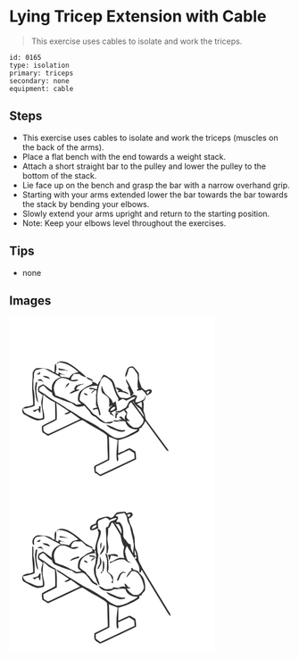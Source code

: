 # Lying Tricep Extension with Cable
> This exercise uses cables to isolate and work the triceps.

``` 
id: 0165 
type: isolation 
primary: triceps 
secondary: none 
equipment: cable 
``` 

## Steps

 - This exercise uses cables to isolate and work the triceps (muscles on the back of the arms).
 - Place a flat bench with the end towards a weight stack.
 - Attach a short straight bar to the pulley and lower the pulley to the bottom of the stack.
 - Lie face up on the bench and grasp the bar with a narrow overhand grip.
 - Starting with your arms extended lower the bar towards the bar towards the stack by bending your elbows.
 - Slowly extend your arms upright and return to the starting position.
 - Note: Keep your elbows level throughout the exercises.

## Tips

 - none

## Images

<svg width="368" height="300" viewBox="0 0 276 225" xmlns="http://www.w3.org/2000/svg">
  <g fill="#FFF">
    <path d="M0 0h276v225H0V0m63.64 62.37c.25.05.75.14 1.01.18.77-1.06 1.77-2.32 3.28-1.66 9.62 1.09 18.32 6.42 25.07 13.16-2.85.64-5.86 1.1-8.42 2.57-1.61 1.58-2.96 3.41-4.36 5.17-3.44-1.18-7.06-1.53-10.67-1.43-.49-.67-1.48-1.99-1.97-2.66 2.18-2.09 5.15.1 7.65.27-3.09-1.03-6.14-2.17-9.02-3.69-.1.65-.29 1.95-.38 2.6-.91-.42-2.73-1.24-3.64-1.66 1.18-4.28 1.55-8.8.19-13.09-2.18 3.56-1.41 7.79-1.51 11.74-.52-.02-1.57-.07-2.1-.09-2.74-3.38-7.35-4.05-11.37-4.87-4.07-.24-8.37-1.25-12.3.29-2.08 2-4.19 4.68-3.88 7.76.41 5.02-.68 10-.38 15.03-.68 8.67 1.51 17.23 1.01 25.91-2.82 1.3-5.83 2.04-8.92 2.34-2.76.39-6.41 2.48-5.55 5.78-.01 1.97.83 3.96 2.71 4.8 5.22 2.8 10.34 5.97 16.06 7.65 3.48.92 6.99-.18 10.32-1.17 2.02-6.5-2.31-12.67-1.86-19.17.33-4.71.49-9.43 1.18-14.1 4.62 4.28 9.55 8.24 15.53 10.48.27 7.5.52 15.01.35 22.52-5.81 3.14-12.02 5.64-17.61 9.15-1.02 2.59.04 5.75.33 8.5 2.49 1.66 5 3.28 7.54 4.85 13.48-6.36 27.03-12.58 40.45-19.05 1.79-.77 3.51-1.81 5.46-2.1 3.38 1.34 6.16 3.78 9.31 5.57 4.63 3.1 9.93 5.07 14.46 8.35 3.16 2.25 6.94 3.68 9.56 6.64.75 4.28.47 8.68.64 13.01-.09 6.36.79 12.68.52 19.03-5.62 2.94-11.46 5.46-16.98 8.56-2.28 1.11-1.12 3.78-1.09 5.71.45 2.2-.07 5.78 4.15 4.55l-3.11 1.57c.59-.18 1.78-.55 2.37-.74 1.95 1.21 4.05 4.05 6.51 2.3 15.39-7.32 30.9-14.4 46.22-21.87-.02-3.52-.24-7.05-1.05-10.49-2.5-1.41-4.78-3.31-7.48-4.32-2.97.43-5.41 2.4-8 3.78-2.61.8-5.1 1.91-7.58 3.04.35-5.93.09-11.88.26-17.82 9.26-1.89 17.74-6.13 25.91-10.73 1.94-.97 2.36-3.1 2.57-5.06 1.23-.43 2.47-.85 3.72-1.25-.26-.11-.79-.34-1.05-.45 2.22-2.3 3.84-5.09 4.95-8.08 8.65 12.19 17.77 24.03 26.52 36.15 1.33 1.79 2.59 3.89 4.97 4.36-1.31-3.23-3.57-5.92-5.62-8.69-7.97-10.73-15.88-21.49-23.85-32.22-2.46-2.99-1.99-7.12-3.41-10.57-2.4-4.99.91-10.59-1.57-15.56 3.03-1.51 3.4-4.63 3.11-7.68-.91 1.78-.51 4.64-2.69 5.5-3.36 1.54-6.71 4.03-10.61 3.34l.2-2.95c.93-1.75 1.99-3.56 1.79-5.64-1.46-.67-3.02-1.07-4.55-1.53-2.7 2.65-6.06 4.13-9.69 5.02-3.46-.94-8.33.63-10.08-3.42-5.37-6.69-3.67-16.76-10.21-22.71-3.47-1.83-6.35-4.85-10.23-5.82-1.09 1.44-2.23 2.87-2.87 4.58-1.25 3.3-4.11 5.7-5.02 9.17-1.79-2.44-4.67-3.48-7.45-4.33.11-.63.32-1.9.43-2.53-2.59-1.27-5.14-2.62-7.79-3.76.15 3.39 4.2 3.64 6.54 5.01.43 1.31.86 2.61 1.29 3.92-1.5 1.01-3.08 1.93-4.81 2.48-4.09 1.24-7.16 4.39-10.59 6.76-3.89 2.84-4.1 8.07-4.27 12.45.02 2.72 2.93 3.92 4.58 5.58-2.35.33-4.7.71-7.04 1.08-.41-.39-1.21-1.17-1.61-1.56-5.65-2.02-10.7-5.38-16.25-7.58-3.52-.71-6.73-2.29-10.04-3.62-.66-3.36-2.31-6.56-2.11-10.05.69-4.49 2.6-9.18 6.67-11.62 3.75-2.88 8.65-1.03 12.62.36 3.96 3.54 9.7 3.59 14.14.94-3.23-1.6-6.78.39-10.18.06.07-.87.22-2.61.29-3.48 1.15-1.59 2.32-3.16 3.49-4.73 2.51-.02 5.01.01 7.52.09 2.45 2.61 6.02 3.44 9.26 4.63-2.45-3.37-5.71-6.03-9.06-8.45a77.12 77.12 0 0 0-16.55-11.54c-4.53-1.36-10.94-3.37-14.28 1.25m94.73 7.79c-1.08 3.29-3.09 6.9-2.34 10.29 3.06-2.62 3.07-7.38 4.56-10.97 1.02-1.97 3.56-1.33 5.34-1.23 2.27 1.97 3.55 4.89 5.55 7.16 3.25 6.57-.94 14.29 1.81 20.93-.81.67-1.61 1.34-2.41 2.02 2.47.56 4.94-.01 7.32-.73 2.85 2.07 4.98 4.88 6.7 7.93 2.56-1.68 7.23-2.92 6.63-6.76-2.06-3.51-5.78-1.23-8.46.06-1.89-1.21-3.53-2.75-5.31-4.11-1.03-4.3-3.64-8.24-3.5-12.77-.21-2.66.64-5.75-1.18-8.01-2.06-2.58-4.16-5.16-6.54-7.45-3.07-.28-6.94.36-8.17 3.64m-92.32-1.49c.1.6.31 1.8.42 2.41 4.07.91 8.56-.48 12.36 1.39-.17-1.17-1.63-.96-2.46-1.31-3.36-1.17-6.94-1.4-10.32-2.49m90.72 14.56c-.34 3.27 2.14 6.87 3.73 9.97l-1.3.76c.94 2.75 2.35 5.33 3.12 8.13.43 1.27-.38 3.08.69 4.04 2.4.17 2.89-2.71 4.14-4.2-3.32-6.28-6.1-13.07-10.38-18.7M75.2 97.07c.17-.75.52-2.26.69-3.02 1.91-1.51 4.64-2.79 4.42-5.68-3.41 1.62-5.18 5.01-5.11 8.7m14.93-4.6c.11-.59.34-1.76.46-2.35-1.18 2.05-2.42 4.06-3.56 6.13.2.25.6.74.8.98l-.04.89c-2.39 1.27-4.81 2.52-6.9 4.28 2.74.71 4.92-1.27 7.33-2.14 2.08-.89 4.55-1.1 6.18-2.83-1.66.07-3.19-.12-4.61-.57 1.01-4.1 5.98-6.13 9.92-6.65-.01-.21-.02-.64-.03-.85-3.24.88-6.94.65-9.55 3.11m52.61 1.61c1.01 2.01 2.7 3.45 4.61 4.56-.81.85-1.62 1.7-2.43 2.56 5.45-1.98 10.65.81 15.62 2.73-1.55-2.97-4.74-3.89-7.77-4.53-1.92-3.65-6.46-4.28-10.03-5.32z"/>
    <path d="M36.11 70.96c4.4-.78 9.18-3.26 13.46-.67 6.43 3.65 12.98 7.09 19.59 10.42-4.1 1.62-8.19 3.97-10.41 7.94-2.01 2.93-1.68 6.61-1.68 9.98-4.07-2.64-7.49-6.17-11.77-8.5-2.06 1.32-4.84 1.76-6.28 3.87-.55 1.95-.66 4.09-.27 6.08 1.98 1.69 4.21 3.06 6.15 4.81-.7 4.01-2.57 7.97-1.84 12.12.7 6.17 2.46 12.24 1.77 18.5-4.29 1.97-8.82.55-12.85-1.29-3.64-1.79-7.71-2.77-10.92-5.33-1.89-1.3-2.17-3.74-2.92-5.73 5.45-.85 10.97-1.72 15.99-4.15-.41-7.66.28-15.57-1.92-23.01.45-5.07-.61-10.31.92-15.25-.23-3.48-.24-7.61 2.98-9.79m4.9 2.49c-1.24 1.87-3.21 2.73-5.29 3.28 1.5.11 2.99.24 4.49.39 1.05-1.03 1.81-2.29.8-3.67m3.61 5.68c2.85 2.34 6.69 2.69 10.01 4.07-1.51-3.9-6.4-4.39-10.01-4.07m-4.96 4.56c-.42.42-1.26 1.26-1.68 1.69 1.93.19 3.87.29 5.8.42.95 1.07 1.92 2.11 2.91 3.14-1.13-1.81-2.35-3.56-3.55-5.32-1.16.02-2.32.04-3.48.07m-4.09 3.87c-.54 3.78-1.62 7.6-.85 11.43.5 5.56.88 11.42 4.11 16.21-.43-4.81-2.21-9.4-2.35-14.24-.67-4.55.43-9.05.99-13.54-.48.04-1.42.1-1.9.14m4.3 32.29l.04 3.02c-2.88 1-5.77 1.96-8.72 2.69.98.67 1.95 1.34 2.93 2.02 1.29-1.05 2.53-2.15 3.77-3.25 1.29.95 1.89 2.48 2.56 3.87.28.08.84.23 1.12.31.15-2.92.22-5.84.5-8.75l-2.2.09z"/>
    <path d="M122.75 84.93c1.61-1.61 2.84-4.34 5.27-4.63 4.09 1.23 7.69 4.13 9.89 7.8 2.67 7.11 4.32 14.83 8.79 21.13-.19 1.35-.39 2.71-.58 4.06 1.63-1 3.21-2.12 4.95-2.94 2.28-.87 4.23.83 6.03 1.96 4.2-1.6 7.8-4.83 12.41-5.19-1.14 3.53-4.92 4.12-7.7 5.74-2.53 2.32-2.88 6.16-5.27 8.57-2.88 1.63-5.66 3.48-8.72 4.76-2.04.29-4.12.14-6.16.46 3.83 3.51 9.01 1.1 12.55-1.51.71 1.8 1.91 3.29 3.37 4.55-2.05 2.55-3.79 5.88-1.47 8.95-1.92-1.75-3.87-3.47-5.79-5.21-1.02.25-2.03.52-3.04.8 1.39 1.14 2.76 2.31 4.11 3.49-1.76-.06-3.51-.18-5.26-.36 1.26.62 2.51 1.27 3.74 1.96-3.47-.25-6.94-1.14-10.43-.65 4.86 4.37 11.25-.75 16.73 1.9 1.44 7.46 9.64 11.02 16.59 10.05-3.02 3.41-7.44 4.88-11.33 7-5.26 2.96-11.25 5.33-17.37 5-8.38-2.21-13.81-9.69-21.61-13.07-9.88-7.66-21.94-11.71-32.16-18.87-4.1-3.06-8.74-5.2-13.06-7.89-8.76-6.37-18.77-10.84-27.3-17.54-3.03-2.44-6.41-4.39-9.77-6.31.01-1.26.08-2.51.2-3.76 1.42-1.21 2.95-2.32 4.6-3.18 1.57-.08 2.53 1.54 3.6 2.46 2.55 2.98 5.53 5.64 9.09 7.35l-.08 2.17c1.29 1.49 2.51 3.24 4.47 3.91 7.03 2.84 14.13 5.56 21.44 7.61 2.55 1.25 4.28 3.83 7.06 4.74 3.48.87 7.02-.25 10.37-1.14 2.53 3.44 6.12 6.02 8.11 9.86 1.3 2.68 3.96 4.24 6.73 5.04 3.87 3.52 7.71 7.77 13.16 8.57 3.78.47 8.73 1.17 11.07-2.67-3.61.62-7.19 1.37-10.83 1.72-4.51-2.68-8.63-5.86-12.49-9.39-3.65-1.54-6.11-4.58-8.28-7.76-3.66-3.42-6.39-7.82-10.91-10.24l-.24-.19c-1.15-1.13-3.19-2.09-2.81-4.03.38-5.22 2.32-10.84 6.94-13.77 5.14-2.95 11.06-4.56 17.02-3.85-.32 1.6-.61 3.2-.88 4.8-3.25-1.42-6.87-2.5-10.44-1.94 1.08 2.81 5.26 1.43 7.58 2.29-1.78 1.69-4.2 2.94-5.02 5.42 2.05-1.29 3.97-2.8 5.55-4.64.51.03 1.52.1 2.03.14-.04 1.75-.05 3.5-.06 5.26l-2.38.24c.47.09 1.42.26 1.89.34-.14 4.55.1 9.11-.28 13.66.6 1.11 1.2 2.23 1.79 3.35-1.89.44-3.76.95-5.63 1.47-.03.49-.1 1.48-.13 1.97 2-.5 3.99-1.1 6.04-1.33 1.78 2.29 1.69 5.6 2.46 8.36.43-.05 1.29-.17 1.72-.22-.31-5.1-2.49-9.75-3.84-14.6-.94-6.68-.86-13.54.64-20.14.33-4.18 2.67-7.79 3.33-11.89m1.08 7.05c-.13 3.38-.45 6.99 1.19 10.09 2.98 2.11 6.27 3.87 8.55 6.84 1.03 3.95 1.13 8.03.24 12.03 1.28-.69 3.83-2.06 5.11-2.75-2.72 2.52-6.24 5-5.59 9.17.62.23 1.87.68 2.49.91-.21.52-.63 1.57-.83 2.1 2.44.7 4.52 2.13 6.44 3.74-1.43-2.01-2.98-3.94-4.42-5.94 2.52-1.24 5.06-2.5 7.78-3.27-.22-3.97-1.6-7.77-1.64-11.75-1.33.8-2.64 1.63-3.93 2.48-1.23-7.41-9.88-9.8-12.46-16.46-.91-2.42-1.73-4.89-2.93-7.19m-23.29 9.79c-.24 3.04 2.79 2.87 4.9 3.23-.82-2.08-3.08-2.49-4.9-3.23m42.38 26.65c-.23 2.36-.45 4.72-.66 7.08l1.95.05c.05-.93.14-2.8.18-3.74l2.29-2.13c-.94-.32-2.82-.94-3.76-1.26m-12.67 16.15c2.97 4.25 8.17 5.61 12.68 7.58 3.82 1.82 8.14 2.63 12.25 1.23.13-.41.4-1.23.53-1.64-3.95.34-8.02.11-11.67-1.56-4.52-2.05-8.92-4.47-13.79-5.61zM184.14 100.89c1.08-1.58 3.09-1.43 4.78-1.57-.93 1.56-1.96 3.06-3 4.54-.63-.97-1.23-1.96-1.78-2.97z"/>
    <path d="M165.94 113.54c.25-.09.74-.26.98-.35 1.13 4.84 5.72 7.44 9.28 10.32 1.63 3.57 4.61 6.63 4.85 10.72-5.12-6.83-10.3-13.63-15.11-20.69zM160.65 117.72c.98-1.16 1.96-2.31 2.95-3.45 5.62 7.53 11.49 14.91 16.68 22.74 1.14 4.76-2.9 8.61-6.48 11.07-2.13.84-4.52.28-6.76.36-3.92-2.17-6.98-5.33-9.47-9.01 1.12.08 3.35.24 4.47.33-1.52-1.45-3.48-2.63-4.24-4.68-.63-1.82.11-3.63.51-5.39.97-2.1-1.41-3.48-2.34-5.04 1.36-1.19 2.7-2.4 4.06-3.59.06.46.17 1.37.23 1.82.1-1.72.25-3.44.39-5.16zM171.52 116.88c2.06-.98 4.1-2.01 6.13-3.07.62 2.66.66 5.38.31 8.07-2.11-1.72-4.3-3.33-6.44-5zM63.14 115.27c5.49 4.25 11.67 7.51 17.22 11.69-2.17 1.08-4.43 2.04-6.37 3.52 3.12 1.24 5.97-1.44 8.82-2.4 4.06 3.05 8.2 6 12.33 8.96-13.63 6.53-27.36 12.85-41 19.35-2.85 1.64-5.57-1.16-7.72-2.78-.91-1.87-.62-4.09-.95-6.1 5.85-3.63 12.54-5.8 18.19-9.71.42-7.51-.02-15.04-.52-22.53zM135.68 126.27c.44-3.29 3.19-5.3 6.33-5.69 1.33 3.74-3.73 4.79-6.33 5.69zM133.81 160.75c3.84 1.65 7.83 2.93 11.75 4.38-.69 9.58-2.79 19.36-.62 28.88 3-2.01 1.11-5.61.75-8.42 5.04-2.58 10.24-4.84 15.39-7.18 2.2 1.33 4.48 2.56 6.49 4.17.86 2.36.58 4.97.8 7.44-15.4 7.21-30.74 14.59-46.2 21.67-2.03-1.45-4.01-2.98-6.03-4.43 0-2.06.03-4.12.08-6.17 6.15-2.83 12.14-5.99 18.15-9.11.33-10.41-.33-20.82-.56-31.23z"/>
  </g>
  <g fill="#333">
    <path d="M63.64 62.37c3.34-4.62 9.75-2.61 14.28-1.25a77.12 77.12 0 0 1 16.55 11.54c3.35 2.42 6.61 5.08 9.06 8.45-3.24-1.19-6.81-2.02-9.26-4.63-2.51-.08-5.01-.11-7.52-.09-1.17 1.57-2.34 3.14-3.49 4.73-.07.87-.22 2.61-.29 3.48 3.4.33 6.95-1.66 10.18-.06-4.44 2.65-10.18 2.6-14.14-.94-3.97-1.39-8.87-3.24-12.62-.36-4.07 2.44-5.98 7.13-6.67 11.62-.2 3.49 1.45 6.69 2.11 10.05 3.31 1.33 6.52 2.91 10.04 3.62 5.55 2.2 10.6 5.56 16.25 7.58.4.39 1.2 1.17 1.61 1.56 2.34-.37 4.69-.75 7.04-1.08-1.65-1.66-4.56-2.86-4.58-5.58.17-4.38.38-9.61 4.27-12.45 3.43-2.37 6.5-5.52 10.59-6.76 1.73-.55 3.31-1.47 4.81-2.48-.43-1.31-.86-2.61-1.29-3.92-2.34-1.37-6.39-1.62-6.54-5.01 2.65 1.14 5.2 2.49 7.79 3.76-.11.63-.32 1.9-.43 2.53 2.78.85 5.66 1.89 7.45 4.33.91-3.47 3.77-5.87 5.02-9.17.64-1.71 1.78-3.14 2.87-4.58 3.88.97 6.76 3.99 10.23 5.82 6.54 5.95 4.84 16.02 10.21 22.71 1.75 4.05 6.62 2.48 10.08 3.42 3.63-.89 6.99-2.37 9.69-5.02 1.53.46 3.09.86 4.55 1.53.2 2.08-.86 3.89-1.79 5.64l-.2 2.95c3.9.69 7.25-1.8 10.61-3.34 2.18-.86 1.78-3.72 2.69-5.5.29 3.05-.08 6.17-3.11 7.68 2.48 4.97-.83 10.57 1.57 15.56 1.42 3.45.95 7.58 3.41 10.57 7.97 10.73 15.88 21.49 23.85 32.22 2.05 2.77 4.31 5.46 5.62 8.69-2.38-.47-3.64-2.57-4.97-4.36-8.75-12.12-17.87-23.96-26.52-36.15-1.11 2.99-2.73 5.78-4.95 8.08.26.11.79.34 1.05.45-1.25.4-2.49.82-3.72 1.25-.21 1.96-.63 4.09-2.57 5.06-8.17 4.6-16.65 8.84-25.91 10.73-.17 5.94.09 11.89-.26 17.82 2.48-1.13 4.97-2.24 7.58-3.04 2.59-1.38 5.03-3.35 8-3.78 2.7 1.01 4.98 2.91 7.48 4.32.81 3.44 1.03 6.97 1.05 10.49-15.32 7.47-30.83 14.55-46.22 21.87-2.46 1.75-4.56-1.09-6.51-2.3-.59.19-1.78.56-2.37.74l3.11-1.57c-4.22 1.23-3.7-2.35-4.15-4.55-.03-1.93-1.19-4.6 1.09-5.71 5.52-3.1 11.36-5.62 16.98-8.56.27-6.35-.61-12.67-.52-19.03-.17-4.33.11-8.73-.64-13.01-2.62-2.96-6.4-4.39-9.56-6.64-4.53-3.28-9.83-5.25-14.46-8.35-3.15-1.79-5.93-4.23-9.31-5.57-1.95.29-3.67 1.33-5.46 2.1-13.42 6.47-26.97 12.69-40.45 19.05-2.54-1.57-5.05-3.19-7.54-4.85-.29-2.75-1.35-5.91-.33-8.5 5.59-3.51 11.8-6.01 17.61-9.15.17-7.51-.08-15.02-.35-22.52-5.98-2.24-10.91-6.2-15.53-10.48-.69 4.67-.85 9.39-1.18 14.1-.45 6.5 3.88 12.67 1.86 19.17-3.33.99-6.84 2.09-10.32 1.17-5.72-1.68-10.84-4.85-16.06-7.65-1.88-.84-2.72-2.83-2.71-4.8-.86-3.3 2.79-5.39 5.55-5.78 3.09-.3 6.1-1.04 8.92-2.34.5-8.68-1.69-17.24-1.01-25.91-.3-5.03.79-10.01.38-15.03-.31-3.08 1.8-5.76 3.88-7.76 3.93-1.54 8.23-.53 12.3-.29 4.02.82 8.63 1.49 11.37 4.87.53.02 1.58.07 2.1.09.1-3.95-.67-8.18 1.51-11.74 1.36 4.29.99 8.81-.19 13.09.91.42 2.73 1.24 3.64 1.66.09-.65.28-1.95.38-2.6 2.88 1.52 5.93 2.66 9.02 3.69-2.5-.17-5.47-2.36-7.65-.27.49.67 1.48 1.99 1.97 2.66 3.61-.1 7.23.25 10.67 1.43 1.4-1.76 2.75-3.59 4.36-5.17 2.56-1.47 5.57-1.93 8.42-2.57-6.75-6.74-15.45-12.07-25.07-13.16-1.51-.66-2.51.6-3.28 1.66-.26-.04-.76-.13-1.01-.18m-27.53 8.59c-3.22 2.18-3.21 6.31-2.98 9.79-1.53 4.94-.47 10.18-.92 15.25 2.2 7.44 1.51 15.35 1.92 23.01-5.02 2.43-10.54 3.3-15.99 4.15.75 1.99 1.03 4.43 2.92 5.73 3.21 2.56 7.28 3.54 10.92 5.33 4.03 1.84 8.56 3.26 12.85 1.29.69-6.26-1.07-12.33-1.77-18.5-.73-4.15 1.14-8.11 1.84-12.12-1.94-1.75-4.17-3.12-6.15-4.81-.39-1.99-.28-4.13.27-6.08 1.44-2.11 4.22-2.55 6.28-3.87 4.28 2.33 7.7 5.86 11.77 8.5 0-3.37-.33-7.05 1.68-9.98 2.22-3.97 6.31-6.32 10.41-7.94-6.61-3.33-13.16-6.77-19.59-10.42-4.28-2.59-9.06-.11-13.46.67m86.64 13.97c-.66 4.1-3 7.71-3.33 11.89-1.5 6.6-1.58 13.46-.64 20.14 1.35 4.85 3.53 9.5 3.84 14.6-.43.05-1.29.17-1.72.22-.77-2.76-.68-6.07-2.46-8.36-2.05.23-4.04.83-6.04 1.33.03-.49.1-1.48.13-1.97 1.87-.52 3.74-1.03 5.63-1.47-.59-1.12-1.19-2.24-1.79-3.35.38-4.55.14-9.11.28-13.66-.47-.08-1.42-.25-1.89-.34l2.38-.24c.01-1.76.02-3.51.06-5.26-.51-.04-1.52-.11-2.03-.14-1.58 1.84-3.5 3.35-5.55 4.64.82-2.48 3.24-3.73 5.02-5.42-2.32-.86-6.5.52-7.58-2.29 3.57-.56 7.19.52 10.44 1.94.27-1.6.56-3.2.88-4.8-5.96-.71-11.88.9-17.02 3.85-4.62 2.93-6.56 8.55-6.94 13.77-.38 1.94 1.66 2.9 2.81 4.03l.24.19c4.52 2.42 7.25 6.82 10.91 10.24 2.17 3.18 4.63 6.22 8.28 7.76 3.86 3.53 7.98 6.71 12.49 9.39 3.64-.35 7.22-1.1 10.83-1.72-2.34 3.84-7.29 3.14-11.07 2.67-5.45-.8-9.29-5.05-13.16-8.57-2.77-.8-5.43-2.36-6.73-5.04-1.99-3.84-5.58-6.42-8.11-9.86-3.35.89-6.89 2.01-10.37 1.14-2.78-.91-4.51-3.49-7.06-4.74-7.31-2.05-14.41-4.77-21.44-7.61-1.96-.67-3.18-2.42-4.47-3.91l.08-2.17c-3.56-1.71-6.54-4.37-9.09-7.35-1.07-.92-2.03-2.54-3.6-2.46-1.65.86-3.18 1.97-4.6 3.18-.12 1.25-.19 2.5-.2 3.76 3.36 1.92 6.74 3.87 9.77 6.31 8.53 6.7 18.54 11.17 27.3 17.54 4.32 2.69 8.96 4.83 13.06 7.89 10.22 7.16 22.28 11.21 32.16 18.87 7.8 3.38 13.23 10.86 21.61 13.07 6.12.33 12.11-2.04 17.37-5 3.89-2.12 8.31-3.59 11.33-7-6.95.97-15.15-2.59-16.59-10.05-5.48-2.65-11.87 2.47-16.73-1.9 3.49-.49 6.96.4 10.43.65-1.23-.69-2.48-1.34-3.74-1.96 1.75.18 3.5.3 5.26.36a171.89 171.89 0 0 0-4.11-3.49c1.01-.28 2.02-.55 3.04-.8 1.92 1.74 3.87 3.46 5.79 5.21-2.32-3.07-.58-6.4 1.47-8.95-1.46-1.26-2.66-2.75-3.37-4.55-3.54 2.61-8.72 5.02-12.55 1.51 2.04-.32 4.12-.17 6.16-.46 3.06-1.28 5.84-3.13 8.72-4.76 2.39-2.41 2.74-6.25 5.27-8.57 2.78-1.62 6.56-2.21 7.7-5.74-4.61.36-8.21 3.59-12.41 5.19-1.8-1.13-3.75-2.83-6.03-1.96-1.74.82-3.32 1.94-4.95 2.94.19-1.35.39-2.71.58-4.06-4.47-6.3-6.12-14.02-8.79-21.13-2.2-3.67-5.8-6.57-9.89-7.8-2.43.29-3.66 3.02-5.27 4.63m43.19 28.61c4.81 7.06 9.99 13.86 15.11 20.69-.24-4.09-3.22-7.15-4.85-10.72-3.56-2.88-8.15-5.48-9.28-10.32-.24.09-.73.26-.98.35m-5.29 4.18c-.14 1.72-.29 3.44-.39 5.16-.06-.45-.17-1.36-.23-1.82-1.36 1.19-2.7 2.4-4.06 3.59.93 1.56 3.31 2.94 2.34 5.04-.4 1.76-1.14 3.57-.51 5.39.76 2.05 2.72 3.23 4.24 4.68-1.12-.09-3.35-.25-4.47-.33 2.49 3.68 5.55 6.84 9.47 9.01 2.24-.08 4.63.48 6.76-.36 3.58-2.46 7.62-6.31 6.48-11.07-5.19-7.83-11.06-15.21-16.68-22.74-.99 1.14-1.97 2.29-2.95 3.45m10.87-.84c2.14 1.67 4.33 3.28 6.44 5 .35-2.69.31-5.41-.31-8.07-2.03 1.06-4.07 2.09-6.13 3.07m-108.38-1.61c.5 7.49.94 15.02.52 22.53-5.65 3.91-12.34 6.08-18.19 9.71.33 2.01.04 4.23.95 6.1 2.15 1.62 4.87 4.42 7.72 2.78 13.64-6.5 27.37-12.82 41-19.35-4.13-2.96-8.27-5.91-12.33-8.96-2.85.96-5.7 3.64-8.82 2.4 1.94-1.48 4.2-2.44 6.37-3.52-5.55-4.18-11.73-7.44-17.22-11.69m70.67 45.48c.23 10.41.89 20.82.56 31.23-6.01 3.12-12 6.28-18.15 9.11-.05 2.05-.08 4.11-.08 6.17 2.02 1.45 4 2.98 6.03 4.43 15.46-7.08 30.8-14.46 46.2-21.67-.22-2.47.06-5.08-.8-7.44-2.01-1.61-4.29-2.84-6.49-4.17-5.15 2.34-10.35 4.6-15.39 7.18.36 2.81 2.25 6.41-.75 8.42-2.17-9.52-.07-19.3.62-28.88-3.92-1.45-7.91-2.73-11.75-4.38zM158.37 70.16c1.23-3.28 5.1-3.92 8.17-3.64 2.38 2.29 4.48 4.87 6.54 7.45 1.82 2.26.97 5.35 1.18 8.01-.14 4.53 2.47 8.47 3.5 12.77 1.78 1.36 3.42 2.9 5.31 4.11 2.68-1.29 6.4-3.57 8.46-.06.6 3.84-4.07 5.08-6.63 6.76-1.72-3.05-3.85-5.86-6.7-7.93-2.38.72-4.85 1.29-7.32.73.8-.68 1.6-1.35 2.41-2.02-2.75-6.64 1.44-14.36-1.81-20.93-2-2.27-3.28-5.19-5.55-7.16-1.78-.1-4.32-.74-5.34 1.23-1.49 3.59-1.5 8.35-4.56 10.97-.75-3.39 1.26-7 2.34-10.29m25.77 30.73c.55 1.01 1.15 2 1.78 2.97 1.04-1.48 2.07-2.98 3-4.54-1.69.14-3.7-.01-4.78 1.57z"/>
    <path d="M66.05 68.67c3.38 1.09 6.96 1.32 10.32 2.49.83.35 2.29.14 2.46 1.31-3.8-1.87-8.29-.48-12.36-1.39-.11-.61-.32-1.81-.42-2.41zM41.01 73.45c1.01 1.38.25 2.64-.8 3.67-1.5-.15-2.99-.28-4.49-.39 2.08-.55 4.05-1.41 5.29-3.28zM44.62 79.13c3.61-.32 8.5.17 10.01 4.07-3.32-1.38-7.16-1.73-10.01-4.07zM39.66 83.69c1.16-.03 2.32-.05 3.48-.07 1.2 1.76 2.42 3.51 3.55 5.32-.99-1.03-1.96-2.07-2.91-3.14-1.93-.13-3.87-.23-5.8-.42.42-.43 1.26-1.27 1.68-1.69zM156.77 83.23c4.28 5.63 7.06 12.42 10.38 18.7-1.25 1.49-1.74 4.37-4.14 4.2-1.07-.96-.26-2.77-.69-4.04-.77-2.8-2.18-5.38-3.12-8.13l1.3-.76c-1.59-3.1-4.07-6.7-3.73-9.97zM35.57 87.56c.48-.04 1.42-.1 1.9-.14-.56 4.49-1.66 8.99-.99 13.54.14 4.84 1.92 9.43 2.35 14.24-3.23-4.79-3.61-10.65-4.11-16.21-.77-3.83.31-7.65.85-11.43zM75.2 97.07c-.07-3.69 1.7-7.08 5.11-8.7.22 2.89-2.51 4.17-4.42 5.68-.17.76-.52 2.27-.69 3.02zM90.13 92.47c2.61-2.46 6.31-2.23 9.55-3.11.01.21.02.64.03.85-3.94.52-8.91 2.55-9.92 6.65 1.42.45 2.95.64 4.61.57-1.63 1.73-4.1 1.94-6.18 2.83-2.41.87-4.59 2.85-7.33 2.14 2.09-1.76 4.51-3.01 6.9-4.28l.04-.89c-.2-.24-.6-.73-.8-.98 1.14-2.07 2.38-4.08 3.56-6.13-.12.59-.35 1.76-.46 2.35zM123.83 91.98c1.2 2.3 2.02 4.77 2.93 7.19 2.58 6.66 11.23 9.05 12.46 16.46 1.29-.85 2.6-1.68 3.93-2.48.04 3.98 1.42 7.78 1.64 11.75-2.72.77-5.26 2.03-7.78 3.27 1.44 2 2.99 3.93 4.42 5.94-1.92-1.61-4-3.04-6.44-3.74.2-.53.62-1.58.83-2.1-.62-.23-1.87-.68-2.49-.91-.65-4.17 2.87-6.65 5.59-9.17-1.28.69-3.83 2.06-5.11 2.75.89-4 .79-8.08-.24-12.03-2.28-2.97-5.57-4.73-8.55-6.84-1.64-3.1-1.32-6.71-1.19-10.09m11.85 34.29c2.6-.9 7.66-1.95 6.33-5.69-3.14.39-5.89 2.4-6.33 5.69zM142.74 94.08c3.57 1.04 8.11 1.67 10.03 5.32 3.03.64 6.22 1.56 7.77 4.53-4.97-1.92-10.17-4.71-15.62-2.73.81-.86 1.62-1.71 2.43-2.56-1.91-1.11-3.6-2.55-4.61-4.56zM100.54 101.77c1.82.74 4.08 1.15 4.9 3.23-2.11-.36-5.14-.19-4.9-3.23zM39.87 119.85l2.2-.09c-.28 2.91-.35 5.83-.5 8.75-.28-.08-.84-.23-1.12-.31-.67-1.39-1.27-2.92-2.56-3.87-1.24 1.1-2.48 2.2-3.77 3.25-.98-.68-1.95-1.35-2.93-2.02 2.95-.73 5.84-1.69 8.72-2.69l-.04-3.02z"/>
    <path d="M142.92 128.42c.94.32 2.82.94 3.76 1.26l-2.29 2.13c-.04.94-.13 2.81-.18 3.74l-1.95-.05c.21-2.36.43-4.72.66-7.08zM130.25 144.57c4.87 1.14 9.27 3.56 13.79 5.61 3.65 1.67 7.72 1.9 11.67 1.56-.13.41-.4 1.23-.53 1.64-4.11 1.4-8.43.59-12.25-1.23-4.51-1.97-9.71-3.33-12.68-7.58z"/>
  </g>
</svg>

<svg width="368" height="300" viewBox="0 0 276 225" xmlns="http://www.w3.org/2000/svg">
  <g fill="#FFF">
    <path d="M0 0h276v225H0V0m144.47 37.69c-3.03 2.19-4.06 6.53-8.23 7.2-4.19-3.39-9.61-.96-14.11.37-3.27.76-5.73 3.57-5.72 7-2.54.94-5.36 1.71-7.23 3.8-.89 1.46-1.12 3.42-.25 4.94 3.65 1.88 7.01-1.81 10.67-1.99-.29-3.27-.87-6.59-.37-9.87 2.92-2.05 6.51-2.85 9.64-4.53 2.13.5 4.58.82 5.26 3.3 3.31-1.26 6.59-2.97 10.24-2.84-1.57 3.03-5.1 3.38-7.92 4.57-2.44 1.18-2.34 4.26-3.43 6.39-.94.84-2.17 1.24-3.26 1.83-.16 4.72.5 9.4.65 14.09-.51 6.82.95 13.62.03 20.42.43-.13 1.3-.4 1.73-.53.13-2.32.81-4.57.96-6.88.17-5.22-2.39-10.37-.98-15.56.79-3.37.68-6.84.67-10.27 2.15-1.93 4.09-4.23 4.04-7.3.98-.11 2.31-1.05 2.81.36 3.43 5.3 6.76 10.7 9.85 16.22 1 5.33 1.81 10.82 4.97 15.42-1.77 4.92-1.49 10.17-.02 15.12-2.32-.27-4.74-1-7.04-.28-3.31 1.03-6.19 3.01-9.21 4.65-.71.07-2.14.23-2.85.3-.03.55-.1 1.63-.14 2.17 6.19-3.21 13.03-6.52 20.15-4.72 1.46 1.93 3.65 2.9 5.82 3.79 1.06.14 2.12.29 3.18.44-1.53-.73-3.06-1.49-4.61-2.17-2.59-3.53-3.11-7.93-4.09-12.07-.65-3.05 1.22-5.88 2.36-8.56 3.03 5.68 6.96 10.79 10.02 16.44.54-.87 1.07-1.76 1.63-2.62.45.54 1.36 1.62 1.82 2.16-.87.48-1.74.95-2.6 1.43 2.84 5.23 7.42 10.53 5.6 16.96.55.62 1.11 1.23 1.68 1.83.57-1.38 1.13-2.77 1.67-4.16 11.23 19.12 23.06 37.89 34.42 56.94 1.15 2.01 2.53 3.88 4.19 5.5.11-1.57-.05-3.16-1.01-4.46-11.79-19.22-23.45-38.53-35.19-57.79-2.23-4.05-4.57-8.08-6.34-12.36-.97-5.21-.96-10.78-4-15.38-2.2-6.14-.46-12.82-2.44-19.01-1.41-3.65-1.38-7.71-3.24-11.21-1.69-3.46-3.28-7-3.77-10.86 2.05-1.8 6.83-3.72 4.76-7.12-1.61-2.71-5.08-.97-7.23-.03-1.21-.94-2.16-2.73-3.95-2.25-3.21.2-6.5.27-9.59 1.18M63.64 62.67c1.09-.57 1.94-1.93 3.32-1.77 9.95.71 18.99 6.21 25.94 13.11-2.67.57-5.4 1.1-7.89 2.27-1.91 1.5-3.26 3.59-4.82 5.44-3.41-1.18-7.02-1.46-10.6-1.44-.54-.63-1.62-1.89-2.15-2.53.65-.39 1.31-.78 1.96-1.17 1.96.49 3.93.95 5.91 1.34-3.13-1.05-6.24-2.18-9.22-3.64-.04.65-.13 1.93-.18 2.57-.9-.4-2.7-1.22-3.6-1.63.86-4.22.96-8.57.43-12.84-3.07 3.03-1.55 7.64-1.88 11.48l-2.1-.12c-4.71-5.09-12.41-4.94-18.83-5.4-6.29-1.07-11.34 7.44-7.79 12.52 2.4 1.39.51-2.81 1.01-3.95-.14-2.92 1.59-6.55 4.85-6.73 3.78-.58 7.97-2.05 11.54.13 6.43 3.63 12.94 7.11 19.55 10.39-3.88 1.5-7.73 3.65-9.98 7.29-2.25 3.01-2.18 6.89-2.32 10.47-3.9-2.7-7.31-6.08-11.5-8.38-1.92 1.15-4.22 1.76-5.88 3.3-1.18 1.97-1.02 4.51-.69 6.7 1.99 1.69 4.2 3.11 6.15 4.85-.67 3.33-1.92 6.58-2.02 10 .41 6.87 2.68 13.56 2 20.51-6.77 2.99-13.21-1.83-19.41-4.04-3.66-1.32-6.56-4.11-7.36-8.01 5.42-1.16 11.01-1.86 16.04-4.35-.22-7.67.32-15.58-1.9-23.02-.02-4.25.71-8.64-.36-12.81-.25-.08-.74-.25-.99-.33-.11 3.39.07 6.79-.07 10.19-.57 8.29 1.5 16.47 1.06 24.76-4.5 2.84-10.98.91-14.39 5.58-.47 2.61-.2 6.13 2.55 7.41 5.22 2.83 10.35 5.99 16.09 7.68 3.49.99 7.03-.18 10.38-1.16 2.08-6.54-2.34-12.77-1.81-19.32.34-4.64.41-9.3 1.14-13.91 2.18 1.77 4.27 3.64 6.37 5.5 2.73 2.12 6.01 3.36 9.07 4.9.2 7.41.74 14.83.3 22.24-5.56 3.64-11.95 5.83-17.61 9.31-.69 2.83-.05 5.77.35 8.6 2.51 1.7 5.05 3.34 7.65 4.9 13.98-6.53 27.97-13.06 41.9-19.7 1.62-.58 3.48-2.11 5.19-.93 2.99 1.61 5.7 3.68 8.63 5.4 4.48 2.93 9.55 4.87 13.91 8 3.13 2.26 6.93 3.67 9.53 6.62.79 4.28.52 8.7.69 13.04-.09 6.33.71 12.65.47 18.98-6 2.96-11.95 6-17.98 8.87.07 3.45-1.28 8.42 2.38 10.45 1.77 1.24 3.62 2.35 5.44 3.53 8.96-3.76 17.52-8.39 26.43-12.27 7.32-3.55 14.81-6.77 21.96-10.65-.12-3.49-.32-6.99-1.13-10.4-2.54-1.37-4.81-3.35-7.56-4.29-5.37 1.65-10.23 4.77-15.48 6.83.31-5.85.16-11.71.18-17.57 9.98-2.58 19.6-6.68 28.11-12.51.06-.85.16-2.56.22-3.41 1.38-.49 2.77-.98 4.16-1.45l-1.38-.26c1.53-1.78 3-3.6 4.62-5.3.94-5.88.18-12.05-2.38-17.43-1.71-3.14-4.85-5.19-6.49-8.36-2.1-1.21-4.44-1.82-6.78-2.33l-1.08-2.4c-.48.18-1.44.52-1.92.69.14.64.42 1.92.56 2.57-3.46 2.3-5.63 5.9-6.93 9.77 2.9-2.25 4.58-5.56 6.95-8.27 2.7-1.35 6.03-.06 8.14 1.86 4.66 4.61 7 10.95 8.35 17.24 1.18 5.18-2.93 9.47-6.85 12.14-2.11.87-4.51.28-6.74.36-3.85-2.09-6.81-5.23-9.36-8.75 1.84.06 3.69-.09 5.51-.41-1.26-.52-2.49-1.09-3.69-1.73-1.47-1.71-2.28-4.23-4.89-4.45.35 1.3 1.05 3.9 1.4 5.21-2.68-3.46-6.07.49-9.33-.94.66.47 1.98 1.4 2.64 1.87-3.19-.23-6.36-.7-9.52-1.16-.32.47-.96 1.42-1.27 1.89-3.12.68-6.32.83-9.5.79-2.96-1.58-5.89-3.33-9.03-4.49 3.32 7.4 14.16 8.81 20.5 4.38 5.2.49 10.37-1.78 15.48-.07 1.56 7.41 9.68 10.95 16.64 10.15-2.95 3.32-7.26 4.73-11.05 6.8-5.33 3.01-11.4 5.44-17.6 5.11-5.47-1.71-10.26-5.23-14.56-8.95-2.43-2.06-5.54-3.03-8.09-4.9-4.62-3.73-10.09-6.15-15.21-9.1-9.63-4.15-17.73-10.97-27.03-15.71-5.3-3.45-10.46-7.13-16.13-9.96.94 1.67 1.97 3.39 3.81 4.19 4.73 2.55 9.01 5.8 13.48 8.74-2.15 1.11-4.31 2.21-6.39 3.45 3.13 1.61 6.04-1.25 8.91-2.22 4.04 3.04 8.17 5.96 12.25 8.95-13.11 6.25-26.32 12.29-39.4 18.6-1.18.54-2.37 1.11-3.66 1.34-2.08-.79-3.86-2.17-5.74-3.34-.25-2.04-.48-4.07-.73-6.1 5.92-3.49 12.27-6.17 18.3-9.46-.18-8.24.78-16.78-1.57-24.79-7.77-4.08-14.2-10.2-21.91-14.37-.06-1.24-.13-2.48-.19-3.72 1.86-.93 3.4-3.04 5.53-3.2 4.03 3.06 6.9 7.54 11.62 9.75.52 2.4 1.67 4.94 4.13 5.87 7.19 3 14.5 5.75 22 7.88 1.86.9 3.23 2.56 5.04 3.56 4.1 1.36 8.32-2.1 12.29.35 3.24 2.7 6.14 5.9 8.24 9.58 2 3.62 6.12 5.29 9.79 6.69-.25-1.04-.84-1.95-1.33-2.88-5.66-1.83-7.63-7.85-11.99-11.3-1.13-1.01-1.89-2.34-2.67-3.62-1.69-1.2-3.38-2.4-5.1-3.56-1.1-1.08-2.82-1.84-3.22-3.43 0-2.22.56-4.4.88-6.58 2.7-8.37 11.93-11.87 20-12.13-.26-1-.52-2-.77-3 .35-.11 1.04-.32 1.39-.43-.02 2.99.46 5.95 1.02 8.89-.74-.23-2.23-.7-2.97-.93l1.42-.7c-2.51-.44-5.01-1-7.56-1.19-.15.4-.44 1.19-.58 1.59 2.37.68 4.85.8 7.28 1.1-1.76 1.68-4.35 2.84-4.83 5.48 2.02-1.56 4.76-2.83 5.22-5.65.54.59 1.07 1.19 1.61 1.8-.88 3.4-.44 7.07-1.97 10.3-2.2 5.39-.54 11.41 1.57 16.56 1.47 3.32 2.04 7.3 5.13 9.6-.54-4.82-2.53-9.36-4.49-13.74-.48-2.99-.88-6.03-.6-9.06.16-3.74 2.25-7.06 2.33-10.81-.01-3.37 2.44-7.08.14-10.12-.21-3.3-.61-6.61-.46-9.93.78-6.27 4.41-11.81 4.89-18.14-.09-1.89-1.91-2.97-2.95-4.34-.62.48-1.23.96-1.84 1.45.99 1.55 2.13 3.2 1.61 5.14-.79 7.04-4.44 13.52-4.47 20.69-.53.63-1.05 1.25-1.59 1.86l-.24-1.61-2.33-.15c.15-.68.46-2.03.62-2.71-3.34-1.65-6.72-3.24-9.84-5.28-5.94-4.73-11.38-10.15-17.91-14.1-2.82-1.95-5.74-3.95-9.18-4.58-3.88-.81-9.17-1.79-11.36 2.47m3.5 6.71c.21.44.62 1.32.82 1.75 3.74.65 7.58.05 11.28.96-3.92-1.38-7.91-2.6-12.1-2.71M35.6 76.66c1.52.16 3.05.35 4.57.55.69-.94 1.58-1.81 1.73-3.03-2.33-.26-3.94 2.31-6.3 2.48m87.06 10.67c.92-3.14 1.32-6.42 1.16-9.69-2.64 2.58-1.34 6.46-1.16 9.69m-78.02-8.28c2.7 2.58 6.69 2.73 9.98 4.21-1.38-4.02-6.38-4.46-9.98-4.21m77.01 15.37c4.64-2.52 7.55-8.62 5.87-13.78-.9 5.05-4.41 8.97-5.87 13.78M37.84 85.4c1.98.23 3.96.34 5.95.46.93 1.03 1.88 2.04 2.84 3.05-1.12-1.86-2.33-3.66-3.51-5.48-1.95.09-3.92.43-5.28 1.97m-2.28 2.09c-.44 2.82-1.07 5.62-1.17 8.48.71 6.53.62 13.53 4.37 19.23-.26-4.83-2.08-9.42-2.25-14.27-.7-4.54.49-9.03.99-13.52l-1.94.08m93.99 4.54c-.83 2.63.92 4.98 1.36 7.48 1.2 5.98-.38 12.1.48 18.11 1.56 1.74 3.81 2.85 4.94 4.96 1.1 2.07 1.81 4.3 2.7 6.46-1.65 1.11-2.55 3.07.06 3.68.2-2.97.89-6.06.05-8.98-1.62-2.77-4.49-4.48-6.92-6.46 2.07-4.55.63-9.59.9-14.38-.81-3.68-.45-8.22-3.57-10.87m2.59 2.65c1.99 2.1 1.44 5.02 1.76 7.64 1.5-2.11 1.94-4.68 2.64-7.11 3.25.31 6.39 1.18 9.58 1.84l-.73-2.3c-4.01-2.66-8.93-.69-13.25-.07m-10.73 1.82c.27 3.19.59 6.4.28 9.6-1.16 2.45-2.56 4.8-3.35 7.41.42-.11 1.24-.35 1.65-.47 1.46-3.26 4.37-6.27 3.73-10.11.01-2.37-1.38-4.36-2.31-6.43m-20.85 5.19c-.32 2.98 2.64 3.02 4.7 3.59-.28-2.46-2.89-2.74-4.7-3.59m24.28 15.88l1.57-1.33c1.29-4.59 2.49-10.23-.55-14.4-.52 5.24.32 10.55-1.02 15.73m-1.81.01c-.42 1.41.06 1.88 1.45 1.4.43-1.42-.06-1.88-1.45-1.4m21.55 11.82c.55-.22 1.64-.64 2.19-.86 1.85-3.62 2.31-8.24 6.46-10.14.68.22 2.05.68 2.73.91.01-.64.04-1.91.05-2.55l-.71 1.78c-.67-.5-1.34-1-2.01-1.51-5.66 1.3-7.19 7.57-8.71 12.37m-104.27-9.54c-.44 1.02-.92 2.02-1.43 3.01-2.27 1.62-5.12 1.88-7.73 2.64.95.68 1.9 1.36 2.84 2.04 1.62-.94 2.93-2.7 4.92-2.78.83.79 1.23 1.93 1.2 3.41l1.45.4c.21-2.96.34-5.92.59-8.88-.61.05-1.22.11-1.84.16m89.95 24.69c3.4 4.93 9.65 6.16 14.79 8.47 3.22 1.52 6.82 1.35 10.17.39.13-.42.39-1.26.53-1.68-9.38 1.67-16.82-5.26-25.49-7.18z"/>
    <path d="M142.7 41.9c2.82-3.54 7.89-2.3 11.74-3.78 2.74 2.49 4.04 6.1 4.14 9.74.59 3.59 3.5 6.35 3.89 10.05 1.26 7.09 3.56 13.95 4.51 21.09.64 4.36-.43 8.68-.59 13.02-2.48-3.33-3.58-7.3-3.25-11.44-2.23-.71-4.19-2.04-5.27-4.15-1.5-2.82-5.14-4.67-4.69-8.28.16-6.09-.08-13.18-4.96-17.55-1.34-.38-3.68.79-4.31-.88.73-1.61 1.85-3.06 2.28-4.8.29-1.97-2.37-2.16-3.49-3.02zM158.29 40.67c1.36-.44 2.72-1.01 4.17-1.05.91 1.8-1.46 2.86-2.28 4.16-.47-.78-1.42-2.33-1.89-3.11z"/>
    <path d="M141.04 50.34c.88.99 1.75 1.98 2.64 2.97.75 0 2.26.01 3.02.01 3.22 3.53 4.51 8.23 3.96 12.93-3.01-5.42-6.32-10.66-9.62-15.91zM110.67 59.65c.4-3.37 3.54-4.7 6.46-5.24.61 3.82-3.89 4.28-6.46 5.24zM86.21 77.1c.33.1 1.01.29 1.34.39l-.38-1.14c3.14.08 6.28.18 9.4-.12 2.22 1.5 4.05 3.45 6.04 5.22.06.16.16.47.21.62 2.62.95 5.12 2.18 7.66 3.33.45 1.28.89 2.56 1.34 3.84-2.84 2.37-6.75 2.66-9.6 4.99-3.09 2.52-7.07 4.34-8.81 8.14-.87 2.79-1.24 5.74-1.28 8.66.08 2.71 2.84 3.95 4.61 5.53-2.35.31-4.68.68-7.01 1.06-.4-.39-1.19-1.15-1.59-1.54-6.91-2.41-12.84-7.15-20.07-8.65-2.15-.73-4.14-1.84-6.25-2.66-.58-2.97-1.87-5.8-2.05-8.85.24-5.83 3.52-11.91 9.26-13.93 5.03-1.09 9.56 1.77 13.91 3.81 3.38 1.72 7.09.2 10.24-1.28-3.19-1.59-6.72.3-10.08.06l.16-3.36c.97-1.38 1.96-2.75 2.95-4.12m-5.01 25.69c4.21-1.39 8.23-3.34 12.61-4.17-.12-.5-.35-1.49-.46-1.98-4.36 1.18-9.42 2.15-12.15 6.15zM168.44 87.48c1.07 2.79 2.42 5.6 2.2 8.67-3.18-1.87-2.22-5.65-2.2-8.67zM133.88 160.88c3.86 1.6 7.87 2.81 11.71 4.47-1.03 9.42-2.71 19.05-.8 28.46.67-.54 1.34-1.08 2.01-1.61-.26-2.32-.47-4.64-.63-6.96 4.98-2.24 9.94-4.52 14.92-6.78 2.26 1.43 4.75 2.6 6.67 4.5.39 2.32.42 4.69.54 7.05-15.34 7.19-30.63 14.5-46.01 21.59-2.04-1.41-4.24-2.63-6.04-4.35-.18-2.03-.09-4.06-.05-6.09 6.17-2.88 12.22-5.99 18.22-9.19.32-10.37-.41-20.73-.54-31.09z"/>
  </g>
  <g fill="#333">
    <path d="M144.47 37.69c3.09-.91 6.38-.98 9.59-1.18 1.79-.48 2.74 1.31 3.95 2.25 2.15-.94 5.62-2.68 7.23.03 2.07 3.4-2.71 5.32-4.76 7.12.49 3.86 2.08 7.4 3.77 10.86 1.86 3.5 1.83 7.56 3.24 11.21 1.98 6.19.24 12.87 2.44 19.01 3.04 4.6 3.03 10.17 4 15.38 1.77 4.28 4.11 8.31 6.34 12.36 11.74 19.26 23.4 38.57 35.19 57.79.96 1.3 1.12 2.89 1.01 4.46-1.66-1.62-3.04-3.49-4.19-5.5-11.36-19.05-23.19-37.82-34.42-56.94-.54 1.39-1.1 2.78-1.67 4.16-.57-.6-1.13-1.21-1.68-1.83 1.82-6.43-2.76-11.73-5.6-16.96.86-.48 1.73-.95 2.6-1.43-.46-.54-1.37-1.62-1.82-2.16-.56.86-1.09 1.75-1.63 2.62-3.06-5.65-6.99-10.76-10.02-16.44-1.14 2.68-3.01 5.51-2.36 8.56.98 4.14 1.5 8.54 4.09 12.07 1.55.68 3.08 1.44 4.61 2.17-1.06-.15-2.12-.3-3.18-.44-2.17-.89-4.36-1.86-5.82-3.79-7.12-1.8-13.96 1.51-20.15 4.72.04-.54.11-1.62.14-2.17.71-.07 2.14-.23 2.85-.3 3.02-1.64 5.9-3.62 9.21-4.65 2.3-.72 4.72.01 7.04.28-1.47-4.95-1.75-10.2.02-15.12-3.16-4.6-3.97-10.09-4.97-15.42-3.09-5.52-6.42-10.92-9.85-16.22-.5-1.41-1.83-.47-2.81-.36.05 3.07-1.89 5.37-4.04 7.3.01 3.43.12 6.9-.67 10.27-1.41 5.19 1.15 10.34.98 15.56-.15 2.31-.83 4.56-.96 6.88-.43.13-1.3.4-1.73.53.92-6.8-.54-13.6-.03-20.42-.15-4.69-.81-9.37-.65-14.09 1.09-.59 2.32-.99 3.26-1.83 1.09-2.13.99-5.21 3.43-6.39 2.82-1.19 6.35-1.54 7.92-4.57-3.65-.13-6.93 1.58-10.24 2.84-.68-2.48-3.13-2.8-5.26-3.3-3.13 1.68-6.72 2.48-9.64 4.53-.5 3.28.08 6.6.37 9.87-3.66.18-7.02 3.87-10.67 1.99-.87-1.52-.64-3.48.25-4.94 1.87-2.09 4.69-2.86 7.23-3.8-.01-3.43 2.45-6.24 5.72-7 4.5-1.33 9.92-3.76 14.11-.37 4.17-.67 5.2-5.01 8.23-7.2m-1.77 4.21c1.12.86 3.78 1.05 3.49 3.02-.43 1.74-1.55 3.19-2.28 4.8.63 1.67 2.97.5 4.31.88 4.88 4.37 5.12 11.46 4.96 17.55-.45 3.61 3.19 5.46 4.69 8.28 1.08 2.11 3.04 3.44 5.27 4.15-.33 4.14.77 8.11 3.25 11.44.16-4.34 1.23-8.66.59-13.02-.95-7.14-3.25-14-4.51-21.09-.39-3.7-3.3-6.46-3.89-10.05-.1-3.64-1.4-7.25-4.14-9.74-3.85 1.48-8.92.24-11.74 3.78m15.59-1.23c.47.78 1.42 2.33 1.89 3.11.82-1.3 3.19-2.36 2.28-4.16-1.45.04-2.81.61-4.17 1.05m-17.25 9.67c3.3 5.25 6.61 10.49 9.62 15.91.55-4.7-.74-9.4-3.96-12.93-.76 0-2.27-.01-3.02-.01-.89-.99-1.76-1.98-2.64-2.97m-30.37 9.31c2.57-.96 7.07-1.42 6.46-5.24-2.92.54-6.06 1.87-6.46 5.24m57.77 27.83c-.02 3.02-.98 6.8 2.2 8.67.22-3.07-1.13-5.88-2.2-8.67z"/>
    <path d="M63.64 62.67c2.19-4.26 7.48-3.28 11.36-2.47 3.44.63 6.36 2.63 9.18 4.58 6.53 3.95 11.97 9.37 17.91 14.1 3.12 2.04 6.5 3.63 9.84 5.28-.16.68-.47 2.03-.62 2.71l2.33.15.24 1.61c.54-.61 1.06-1.23 1.59-1.86.03-7.17 3.68-13.65 4.47-20.69.52-1.94-.62-3.59-1.61-5.14.61-.49 1.22-.97 1.84-1.45 1.04 1.37 2.86 2.45 2.95 4.34-.48 6.33-4.11 11.87-4.89 18.14-.15 3.32.25 6.63.46 9.93 2.3 3.04-.15 6.75-.14 10.12-.08 3.75-2.17 7.07-2.33 10.81-.28 3.03.12 6.07.6 9.06 1.96 4.38 3.95 8.92 4.49 13.74-3.09-2.3-3.66-6.28-5.13-9.6-2.11-5.15-3.77-11.17-1.57-16.56 1.53-3.23 1.09-6.9 1.97-10.3-.54-.61-1.07-1.21-1.61-1.8-.46 2.82-3.2 4.09-5.22 5.65.48-2.64 3.07-3.8 4.83-5.48-2.43-.3-4.91-.42-7.28-1.1.14-.4.43-1.19.58-1.59 2.55.19 5.05.75 7.56 1.19l-1.42.7c.74.23 2.23.7 2.97.93-.56-2.94-1.04-5.9-1.02-8.89-.35.11-1.04.32-1.39.43.25 1 .51 2 .77 3-8.07.26-17.3 3.76-20 12.13-.32 2.18-.88 4.36-.88 6.58.4 1.59 2.12 2.35 3.22 3.43 1.72 1.16 3.41 2.36 5.1 3.56.78 1.28 1.54 2.61 2.67 3.62 4.36 3.45 6.33 9.47 11.99 11.3.49.93 1.08 1.84 1.33 2.88-3.67-1.4-7.79-3.07-9.79-6.69-2.1-3.68-5-6.88-8.24-9.58-3.97-2.45-8.19 1.01-12.29-.35-1.81-1-3.18-2.66-5.04-3.56-7.5-2.13-14.81-4.88-22-7.88-2.46-.93-3.61-3.47-4.13-5.87-4.72-2.21-7.59-6.69-11.62-9.75-2.13.16-3.67 2.27-5.53 3.2.06 1.24.13 2.48.19 3.72 7.71 4.17 14.14 10.29 21.91 14.37 2.35 8.01 1.39 16.55 1.57 24.79-6.03 3.29-12.38 5.97-18.3 9.46.25 2.03.48 4.06.73 6.1 1.88 1.17 3.66 2.55 5.74 3.34 1.29-.23 2.48-.8 3.66-1.34 13.08-6.31 26.29-12.35 39.4-18.6-4.08-2.99-8.21-5.91-12.25-8.95-2.87.97-5.78 3.83-8.91 2.22 2.08-1.24 4.24-2.34 6.39-3.45-4.47-2.94-8.75-6.19-13.48-8.74-1.84-.8-2.87-2.52-3.81-4.19 5.67 2.83 10.83 6.51 16.13 9.96 9.3 4.74 17.4 11.56 27.03 15.71 5.12 2.95 10.59 5.37 15.21 9.1 2.55 1.87 5.66 2.84 8.09 4.9 4.3 3.72 9.09 7.24 14.56 8.95 6.2.33 12.27-2.1 17.6-5.11 3.79-2.07 8.1-3.48 11.05-6.8-6.96.8-15.08-2.74-16.64-10.15-5.11-1.71-10.28.56-15.48.07-6.34 4.43-17.18 3.02-20.5-4.38 3.14 1.16 6.07 2.91 9.03 4.49 3.18.04 6.38-.11 9.5-.79.31-.47.95-1.42 1.27-1.89 3.16.46 6.33.93 9.52 1.16-.66-.47-1.98-1.4-2.64-1.87 3.26 1.43 6.65-2.52 9.33.94-.35-1.31-1.05-3.91-1.4-5.21 2.61.22 3.42 2.74 4.89 4.45 1.2.64 2.43 1.21 3.69 1.73-1.82.32-3.67.47-5.51.41 2.55 3.52 5.51 6.66 9.36 8.75 2.23-.08 4.63.51 6.74-.36 3.92-2.67 8.03-6.96 6.85-12.14-1.35-6.29-3.69-12.63-8.35-17.24-2.11-1.92-5.44-3.21-8.14-1.86-2.37 2.71-4.05 6.02-6.95 8.27 1.3-3.87 3.47-7.47 6.93-9.77-.14-.65-.42-1.93-.56-2.57.48-.17 1.44-.51 1.92-.69l1.08 2.4c2.34.51 4.68 1.12 6.78 2.33 1.64 3.17 4.78 5.22 6.49 8.36 2.56 5.38 3.32 11.55 2.38 17.43-1.62 1.7-3.09 3.52-4.62 5.3l1.38.26c-1.39.47-2.78.96-4.16 1.45-.06.85-.16 2.56-.22 3.41-8.51 5.83-18.13 9.93-28.11 12.51-.02 5.86.13 11.72-.18 17.57 5.25-2.06 10.11-5.18 15.48-6.83 2.75.94 5.02 2.92 7.56 4.29.81 3.41 1.01 6.91 1.13 10.4-7.15 3.88-14.64 7.1-21.96 10.65-8.91 3.88-17.47 8.51-26.43 12.27-1.82-1.18-3.67-2.29-5.44-3.53-3.66-2.03-2.31-7-2.38-10.45 6.03-2.87 11.98-5.91 17.98-8.87.24-6.33-.56-12.65-.47-18.98-.17-4.34.1-8.76-.69-13.04-2.6-2.95-6.4-4.36-9.53-6.62-4.36-3.13-9.43-5.07-13.91-8-2.93-1.72-5.64-3.79-8.63-5.4-1.71-1.18-3.57.35-5.19.93-13.93 6.64-27.92 13.17-41.9 19.7-2.6-1.56-5.14-3.2-7.65-4.9-.4-2.83-1.04-5.77-.35-8.6 5.66-3.48 12.05-5.67 17.61-9.31.44-7.41-.1-14.83-.3-22.24-3.06-1.54-6.34-2.78-9.07-4.9-2.1-1.86-4.19-3.73-6.37-5.5-.73 4.61-.8 9.27-1.14 13.91-.53 6.55 3.89 12.78 1.81 19.32-3.35.98-6.89 2.15-10.38 1.16-5.74-1.69-10.87-4.85-16.09-7.68-2.75-1.28-3.02-4.8-2.55-7.41 3.41-4.67 9.89-2.74 14.39-5.58.44-8.29-1.63-16.47-1.06-24.76.14-3.4-.04-6.8.07-10.19.25.08.74.25.99.33 1.07 4.17.34 8.56.36 12.81 2.22 7.44 1.68 15.35 1.9 23.02-5.03 2.49-10.62 3.19-16.04 4.35.8 3.9 3.7 6.69 7.36 8.01 6.2 2.21 12.64 7.03 19.41 4.04.68-6.95-1.59-13.64-2-20.51.1-3.42 1.35-6.67 2.02-10-1.95-1.74-4.16-3.16-6.15-4.85-.33-2.19-.49-4.73.69-6.7 1.66-1.54 3.96-2.15 5.88-3.3 4.19 2.3 7.6 5.68 11.5 8.38.14-3.58.07-7.46 2.32-10.47 2.25-3.64 6.1-5.79 9.98-7.29-6.61-3.28-13.12-6.76-19.55-10.39-3.57-2.18-7.76-.71-11.54-.13-3.26.18-4.99 3.81-4.85 6.73-.5 1.14 1.39 5.34-1.01 3.95-3.55-5.08 1.5-13.59 7.79-12.52 6.42.46 14.12.31 18.83 5.4l2.1.12c.33-3.84-1.19-8.45 1.88-11.48.53 4.27.43 8.62-.43 12.84.9.41 2.7 1.23 3.6 1.63.05-.64.14-1.92.18-2.57 2.98 1.46 6.09 2.59 9.22 3.64-1.98-.39-3.95-.85-5.91-1.34-.65.39-1.31.78-1.96 1.17.53.64 1.61 1.9 2.15 2.53 3.58-.02 7.19.26 10.6 1.44 1.56-1.85 2.91-3.94 4.82-5.44 2.49-1.17 5.22-1.7 7.89-2.27-6.95-6.9-15.99-12.4-25.94-13.11-1.38-.16-2.23 1.2-3.32 1.77M86.21 77.1c-.99 1.37-1.98 2.74-2.95 4.12l-.16 3.36c3.36.24 6.89-1.65 10.08-.06-3.15 1.48-6.86 3-10.24 1.28-4.35-2.04-8.88-4.9-13.91-3.81-5.74 2.02-9.02 8.1-9.26 13.93.18 3.05 1.47 5.88 2.05 8.85 2.11.82 4.1 1.93 6.25 2.66 7.23 1.5 13.16 6.24 20.07 8.65.4.39 1.19 1.15 1.59 1.54 2.33-.38 4.66-.75 7.01-1.06-1.77-1.58-4.53-2.82-4.61-5.53.04-2.92.41-5.87 1.28-8.66 1.74-3.8 5.72-5.62 8.81-8.14 2.85-2.33 6.76-2.62 9.6-4.99-.45-1.28-.89-2.56-1.34-3.84-2.54-1.15-5.04-2.38-7.66-3.33-.05-.15-.15-.46-.21-.62-1.99-1.77-3.82-3.72-6.04-5.22-3.12.3-6.26.2-9.4.12l.38 1.14c-.33-.1-1.01-.29-1.34-.39m47.67 83.78c.13 10.36.86 20.72.54 31.09-6 3.2-12.05 6.31-18.22 9.19-.04 2.03-.13 4.06.05 6.09 1.8 1.72 4 2.94 6.04 4.35 15.38-7.09 30.67-14.4 46.01-21.59-.12-2.36-.15-4.73-.54-7.05-1.92-1.9-4.41-3.07-6.67-4.5-4.98 2.26-9.94 4.54-14.92 6.78.16 2.32.37 4.64.63 6.96-.67.53-1.34 1.07-2.01 1.61-1.91-9.41-.23-19.04.8-28.46-3.84-1.66-7.85-2.87-11.71-4.47z"/>
    <path d="M67.14 69.38c4.19.11 8.18 1.33 12.1 2.71-3.7-.91-7.54-.31-11.28-.96-.2-.43-.61-1.31-.82-1.75zM35.6 76.66c2.36-.17 3.97-2.74 6.3-2.48-.15 1.22-1.04 2.09-1.73 3.03-1.52-.2-3.05-.39-4.57-.55zM122.66 87.33c-.18-3.23-1.48-7.11 1.16-9.69.16 3.27-.24 6.55-1.16 9.69zM44.64 79.05c3.6-.25 8.6.19 9.98 4.21-3.29-1.48-7.28-1.63-9.98-4.21zM121.65 94.42c1.46-4.81 4.97-8.73 5.87-13.78 1.68 5.16-1.23 11.26-5.87 13.78zM37.84 85.4c1.36-1.54 3.33-1.88 5.28-1.97 1.18 1.82 2.39 3.62 3.51 5.48-.96-1.01-1.91-2.02-2.84-3.05-1.99-.12-3.97-.23-5.95-.46zM35.56 87.49l1.94-.08c-.5 4.49-1.69 8.98-.99 13.52.17 4.85 1.99 9.44 2.25 14.27-3.75-5.7-3.66-12.7-4.37-19.23.1-2.86.73-5.66 1.17-8.48zM129.55 92.03c3.12 2.65 2.76 7.19 3.57 10.87-.27 4.79 1.17 9.83-.9 14.38 2.43 1.98 5.3 3.69 6.92 6.46.84 2.92.15 6.01-.05 8.98-2.61-.61-1.71-2.57-.06-3.68-.89-2.16-1.6-4.39-2.7-6.46-1.13-2.11-3.38-3.22-4.94-4.96-.86-6.01.72-12.13-.48-18.11-.44-2.5-2.19-4.85-1.36-7.48zM132.14 94.68c4.32-.62 9.24-2.59 13.25.07l.73 2.3c-3.19-.66-6.33-1.53-9.58-1.84-.7 2.43-1.14 5-2.64 7.11-.32-2.62.23-5.54-1.76-7.64zM81.2 102.79c2.73-4 7.79-4.97 12.15-6.15.11.49.34 1.48.46 1.98-4.38.83-8.4 2.78-12.61 4.17zM121.41 96.5c.93 2.07 2.32 4.06 2.31 6.43.64 3.84-2.27 6.85-3.73 10.11-.41.12-1.23.36-1.65.47.79-2.61 2.19-4.96 3.35-7.41.31-3.2-.01-6.41-.28-9.6zM100.56 101.69c1.81.85 4.42 1.13 4.7 3.59-2.06-.57-5.02-.61-4.7-3.59zM124.84 117.57c1.34-5.18.5-10.49 1.02-15.73 3.04 4.17 1.84 9.81.55 14.4l-1.57 1.33zM123.03 117.58c1.39-.48 1.88-.02 1.45 1.4-1.39.48-1.87.01-1.45-1.4zM144.58 129.4c1.52-4.8 3.05-11.07 8.71-12.37.67.51 1.34 1.01 2.01 1.51l.71-1.78c-.01.64-.04 1.91-.05 2.55-.68-.23-2.05-.69-2.73-.91-4.15 1.9-4.61 6.52-6.46 10.14-.55.22-1.64.64-2.19.86zM40.31 119.86c.62-.05 1.23-.11 1.84-.16-.25 2.96-.38 5.92-.59 8.88l-1.45-.4c.03-1.48-.37-2.62-1.2-3.41-1.99.08-3.3 1.84-4.92 2.78-.94-.68-1.89-1.36-2.84-2.04 2.61-.76 5.46-1.02 7.73-2.64.51-.99.99-1.99 1.43-3.01zM130.26 144.55c8.67 1.92 16.11 8.85 25.49 7.18-.14.42-.4 1.26-.53 1.68-3.35.96-6.95 1.13-10.17-.39-5.14-2.31-11.39-3.54-14.79-8.47z"/>
  </g>
</svg>
